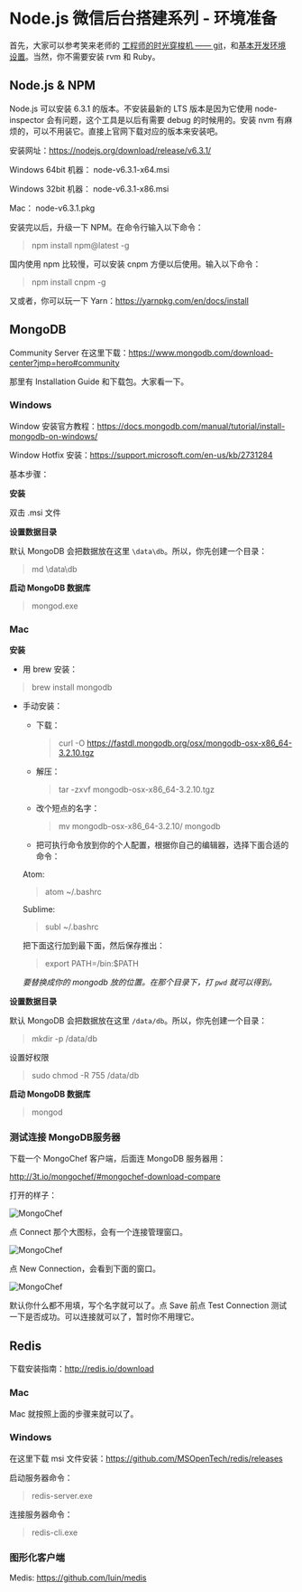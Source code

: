 # Node.js 微信后台搭建系列 - 环境准备

[工程师的时光穿梭机 —— git]: http://xiaolai.li/2016/07/05/makecs-git-basics/
[基本开发环境设置]: http://xiaolai.li/2016/06/16/makecs-basic-dev-env-settup/

首先，大家可以参考笑来老师的 [工程师的时光穿梭机 —— git][]，和[基本开发环境设置][]。当然，你不需要安装 rvm 和 Ruby。  


## Node.js & NPM

Node.js 可以安装 6.3.1 的版本。不安装最新的 LTS 版本是因为它使用 node-inspector 会有问题，这个工具是以后有需要 debug 的时候用的。安装 nvm 有麻烦的，可以不用装它。直接上官网下载对应的版本来安装吧。

安装网址：https://nodejs.org/download/release/v6.3.1/

Windows 64bit 机器：
node-v6.3.1-x64.msi 

Windows 32bit 机器：
node-v6.3.1-x86.msi

Mac：
node-v6.3.1.pkg

安装完以后，升级一下 NPM。在命令行输入以下命令：

>npm install npm@latest -g

国内使用 npm 比较慢，可以安装 cnpm 方便以后使用。输入以下命令：

>npm install cnpm -g

又或者，你可以玩一下 Yarn：https://yarnpkg.com/en/docs/install


## MongoDB

Community Server 在这里下载：https://www.mongodb.com/download-center?jmp=hero#community

那里有 Installation Guide 和下载包。大家看一下。

### Windows

Window 安装官方教程：https://docs.mongodb.com/manual/tutorial/install-mongodb-on-windows/

Window Hotfix 安装：https://support.microsoft.com/en-us/kb/2731284

基本步骤：

**安装**  

双击 .msi 文件

**设置数据目录**  

默认 MongoDB 会把数据放在这里 `\data\db`。所以，你先创建一个目录：

>md \data\db

**启动 MongoDB 数据库**

>mongod.exe

### Mac

**安装**  

* 用 brew 安装：  

>brew install mongodb

* 手动安装：  

  * 下载：  

    >curl -O https://fastdl.mongodb.org/osx/mongodb-osx-x86_64-3.2.10.tgz

  * 解压：  

    >tar -zxvf mongodb-osx-x86_64-3.2.10.tgz

  * 改个短点的名字：

    >mv mongodb-osx-x86_64-3.2.10/ mongodb

  * 把可执行命令放到你的个人配置，根据你自己的编辑器，选择下面合适的命令：  

  Atom:  

  >atom ~/.bashrc

  Sublime:  

  >subl ~/.bashrc

  把下面这行加到最下面，然后保存推出：  

  >export PATH=<mongodb-install-directory>/bin:$PATH

  _<mongodb-install-directory> 要替换成你的 mongodb 放的位置。在那个目录下，打 `pwd` 就可以得到。_

**设置数据目录**  

默认 MongoDB 会把数据放在这里 `/data/db`。所以，你先创建一个目录：

>mkdir -p /data/db

设置好权限

>sudo chmod -R 755 /data/db

**启动 MongoDB 数据库**

>mongod

### 测试连接 MongoDB服务器

下载一个 MongoChef 客户端，后面连 MongoDB 服务器用：

http://3t.io/mongochef/#mongochef-download-compare

打开的样子：

![MongoChef](./images/01-environment-mongochef.png)

点 Connect 那个大图标，会有一个连接管理窗口。

![MongoChef](./images/01-environment-mongochef-manager.png)

点 New Connection，会看到下面的窗口。

![MongoChef](./images/01-environment-new-connection.png)

默认你什么都不用填，写个名字就可以了。点 Save 前点 Test Connection 测试一下是否成功。可以连接就可以了，暂时你不用理它。  

## Redis

下载安装指南：http://redis.io/download

### Mac

Mac 就按照上面的步骤来就可以了。

### Windows

在这里下载 msi 文件安装：https://github.com/MSOpenTech/redis/releases

启动服务器命令：  

>redis-server.exe

连接服务器命令：  

>redis-cli.exe

### 图形化客户端

Medis: https://github.com/luin/medis
